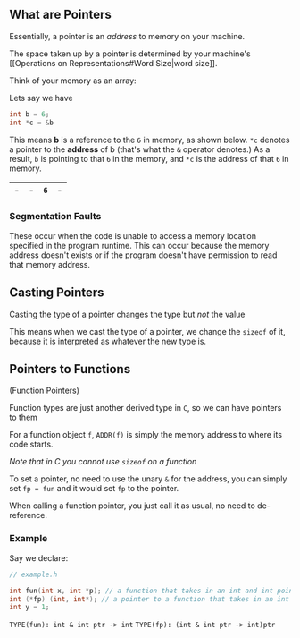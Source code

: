 ## What are Pointers

Essentially, a pointer is an _address_ to memory on your machine.

The space taken up by a pointer is determined by your machine's [[Operations on Representations#Word Size|word size]].

Think of your memory as an array:

Lets say we have

```c
int b = 6;
int *c = &b
```

This means **b** is a reference to the `6` in memory, as shown below. `*c` denotes a pointer to the **address** of b (that's what the `&` operator denotes.) As a result, `b` is pointing to that `6` in the memory, and `*c` is the address of that `6` in memory.

| -   | -   | `6` | -   |
| --- | --- | --- | --- |

### Segmentation Faults

These occur when the code is unable to access a memory location specified in the program runtime. This can occur because the memory address doesn't exists or if the program doesn't have permission to read that memory address.

## Casting Pointers

Casting the type of a pointer changes the type but _not_ the value

This means when we cast the type of a pointer, we change the `sizeof` of it, because it is interpreted as whatever the new type is.

## Pointers to Functions

(Function Pointers)

Function types are just another derived type in `C`, so we can have pointers to them

For a function object `f`, `ADDR(f)` is simply the memory address to where its code starts.

_Note that in C you cannot use `sizeof` on a function_

To set a pointer, no need to use the unary `&` for the address, you can simply set `fp = fun` and it would set `fp` to the pointer.

When calling a function pointer, you just call it as usual, no need to de-reference.

### Example

Say we declare:

```c
// example.h

int fun(int x, int *p); // a function that takes in an int and int pointer and returns an int
int (*fp) (int, int*); // a pointer to a function that takes in an int and an int pointer and returns an int
int y = 1;
```

`TYPE(fun): int & int ptr -> int`
`TYPE(fp): (int & int ptr -> int)ptr`
